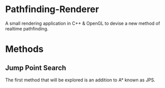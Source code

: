# Pathfinding-Renderer
A small rendering application in C++ &amp; OpenGL to devise a new method of realtime pathfinding.

# Methods

## Jump Point Search

The first method that will be explored is an addition to A* known as JPS.
